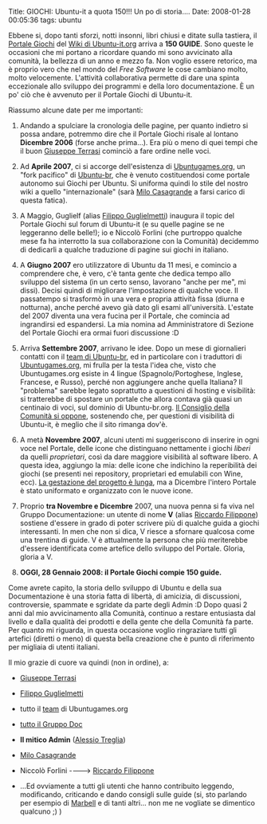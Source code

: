 Title: GIOCHI: Ubuntu-it a quota 150!!! Un po di storia....
Date:  2008-01-28 00:05:36
tags: ubuntu

Ebbene si, dopo tanti sforzi, notti insonni, libri chiusi e ditate sulla
tastiera, il [Portale Giochi][2] del [Wiki di Ubuntu-it.org][3] arriva a **150
GUIDE**. Sono queste le occasioni che mi portano a ricordare quando mi sono
avvicinato alla comunità, la bellezza di un anno e mezzo fa. Non voglio essere
retorico, ma è proprio vero che nel mondo del _Free Software_ le cose cambiano
molto, molto velocemente. L'attività collaborativa permette di dare una spinta
eccezionale allo sviluppo dei programmi e della loro documentazione. È un po'
ciò che è avvenuto per il Portale Giochi di Ubuntu-it.


Riassumo alcune date per me importanti:

1. Andando a spulciare la cronologia delle pagine, per
quanto indietro si possa andare, potremmo dire che il Portale Giochi risale al
lontano **Dicembre 2006** (forse anche prima...). Era più o meno di quei tempi
che il buon [Giuseppe Terrasi][4] cominciò a fare ordine nelle voci.

2. Ad **Aprile 2007**, ci si accorge dell'esistenza di [Ubuntugames.org][5], un
"fork pacifico" di [Ubuntu-br][6], che è venuto costituendosi come portale autonomo sui
Giochi per Ubuntu. Si uniforma quindi lo stile del nostro wiki a quello
"internazionale" (sarà [Milo Casagrande][7] a farsi carico di questa fatica).

3. A Maggio, Guglielf (alias [Filippo Guglielmetti][8]) inaugura il topic del
Portale Giochi sul forum di Ubuntu-it (e su quelle pagine se ne leggeranno
delle belle!); io e Niccolò Forlini (che purtroppo qualche mese fa ha
interrotto la sua collaborazione con la Comunità) decidemmo di dedicarli a
qualche traduzione di pagine sui giochi in italiano.

4. A **Giugno 2007** ero utilizzatore di Ubuntu da 11 mesi, e comincio a comprendere che, è vero, c'è tanta gente che dedica tempo allo sviluppo del sistema (in un certo senso,
lavorano "anche per me", mi dissi). Decisi quindi di migliorare l'impostazione
di qualche voce. Il passatempo si trasformò in una vera e propria attività
fissa (diurna e notturna), anche perché avevo già dato gli esami
all'università. L'estate del 2007 diventa una vera fucina per il Portale, che
comincia ad ingrandirsi ed espandersi. La mia nomina ad Amministratore di
Sezione del Portale Giochi era ormai fuori discussione :D

5. Arriva **Settembre 2007**, arrivano le idee. Dopo un mese di giornalieri contatti con
il [team di Ubuntu-br][9], ed in particolare con i traduttori di
[Ubuntugames.org][5], mi frulla per la testa l'idea che, visto che
Ubuntugames.org esiste in 4 lingue (Spagnolo/Portoghese, Inglese, Francese, e
Russo), perché non aggiungere anche quella Italiana? Il "problema" sarebbe
legato soprattutto a questioni di hosting e visibilità: si tratterebbe di
spostare un portale che allora contava già quasi un centinaio di voci, sul
dominio di Ubuntu-br.org. [Il Consiglio della Comunità si oppone][10],
sostenendo che, per questioni di visibilità di Ubuntu-it, è meglio che il sito
rimanga dov'è.

6. A metà **Novembre 2007**, alcuni utenti mi suggeriscono di
inserire in ogni voce nel Portale, delle icone che distinguano nettamente i
giochi _liberi_ da quelli _proprietari_, così da dare maggiore visibilità
al software libero. A questa idea, aggiungo la mia: delle icone che indichino
la reperibilità dei giochi (se presenti nei repository, proprietari ed
emulabili con Wine, ecc). [La gestazione del progetto è lunga][11], ma a
Dicembre l'intero Portale è stato uniformato e organizzato con le nuove icone.

7. Proprio **tra Novembre e Dicembre** 2007, una nuova penna si fa viva nel
Gruppo Documentazione: un utente di nome **V** (alias [Riccardo
Filippone][12]) sostiene d'essere in grado di poter scrivere più di qualche
guida a giochi interessanti. In men che non si dica, V riesce a sfornare
qualcosa come una trentina di guide. V è attualmente la persona che più
meriterebbe d'essere identificata come artefice dello sviluppo del Portale.
Gloria, gloria a V.

8. **OGGI, 28 Gennaio 2008: il Portale Giochi compie 150
guide.**


Come avrete capito, la storia dello sviluppo di Ubuntu e della sua
Documentazione è una storia fatta di libertà, di amicizia, di discussioni,
controversie, spammate e sgridate da parte degli Admin :D Dopo quasi 2 anni
dal mio avvicinamento alla Comunità, continuo a restare entusiasta dal livello
e dalla qualità dei prodotti e della gente che della Comunità fa parte. Per
quanto mi riguarda, in questa occasione voglio ringraziare tutti gli artefici
(diretti o meno) di questa bella creazione che è punto di riferimento per
migliaia di utenti italiani.


Il mio grazie di cuore va quindi (non in ordine),
a:

 * [Giuseppe Terrasi][4]
 * [Filippo Guglielmetti][8]
 * tutto il [team][9] di Ubuntugames.org
 * [tutto il Gruppo Doc][13]
 * **Il mitico Admin** ([Alessio Treglia][14])
 * [Milo Casagrande][7]
 * Niccolò Forlini ----> [Riccardo Filippone][12]
 * ...Ed ovviamente a tutti gli utenti che hanno contribuito
leggendo, modificando, criticando e dando consigli sulle guide (si, sto
parlando per esempio di [Marbell][15] e di tanti altri... non me ne vogliate
se dimentico qualcuno ;) )

   [2]: http://wiki.ubuntu-it.org/Giochi

   [3]: http://wiki.ubuntu-it.org/

   [4]: http://wiki.ubuntu-it.org/GiuseppeTerrasi

   [5]: http://www.ubuntugames.org/

   [6]: http://www.ubuntu-br.org/

   [7]: http://wiki.ubuntu-it.org/MiloCasagrande

   [8]: http://wiki.ubuntu-it.org/FilippoGuglielmetti

   [9]: http://www.ubuntugames.org/Coringao

   [10]: http://forum.ubuntu-it.org/index.php/topic,89172.msg765335.html#msg765335

   [11]: http://forum.ubuntu-it.org/index.php/topic,89172.msg899548.html#msg899548

   [12]: http://wiki.ubuntu-it.org/RiccardoFilippone

   [13]: https://launchpad.net/%7Eubuntu-it-doc/+members

   [14]: http://wiki.ubuntu-it.org/AlessioTreglia

   [15]: http://forum.ubuntu-it.org/index.php?action=profile;u=18502
